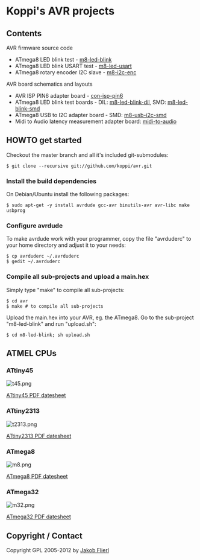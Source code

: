 # Koppi's AVR projects

## Contents

AVR firmware source code

* ATmega8 LED blink test - [m8-led-blink](avr/tree/master/m8-led-blink)
* ATmega8 LED blink USART test - [m8-led-usart](avr/tree/master/m8-led-usart)
* ATmega8 rotary encoder I2C slave - [m8-i2c-enc](avr/tree/master/m8-i2c-enc)

AVR board schematics and layouts

* AVR ISP PIN6 adapter board - [con-isp-pin6](avr/tree/master/eagle/projects/con-isp-pin6)
* ATmega8 LED blink test boards - DIL: [m8-led-blink-dil](avr/tree/master/eagle/projects/m8-led-blink-dil), SMD: [m8-led-blink-smd](avr/tree/master/eagle/projects/m8-led-blink-smd)
* ATmega8 USB to I2C adapter board - SMD: [m8-usb-i2c-smd](avr/tree/master/eagle/projects/m8-usb-i2c-smd)
* Midi to Audio latency measurement adapter board: [midi-to-audio](avr/tree/master/eagle/projects/midi-to-audio)

## HOWTO get started

Checkout the master branch and all it's included git-submodules:

```
$ git clone --recursive git://github.com/koppi/avr.git
```

### Install the build dependencies

On Debian/Ubuntu install the following packages:

```
$ sudo apt-get -y install avrdude gcc-avr binutils-avr avr-libc make usbprog
```

### Configure avrdude

To make avrdude work with your programmer, copy the file "avrduderc" to your home directory and adjust it to your needs:

```
$ cp avrduderc ~/.avrduderc
$ gedit ~/.avrduderc
```

### Compile all sub-projects and upload a main.hex

Simply type "make" to compile all sub-projects:

```
$ cd avr
$ make # to compile all sub-projects
```

Upload the main.hex into your AVR, eg. the ATmega8. Go to the sub-project "m8-led-blink" and run "upload.sh":

```
$ cd m8-led-blink; sh upload.sh
```

## ATMEL CPUs

### ATtiny45

![t45.png](avr/raw/master/t45.png)

[ATtiny45 PDF datesheet](avr/raw/master/t45.pdf)

### ATtiny2313

![t2313.png](avr/raw/master/t2313.png)

[ATtiny2313 PDF datesheet](avr/raw/master/t2313.pdf)

### ATmega8

![m8.png](avr/raw/master/m8.png)

[ATmega8 PDF datesheet](avr/raw/master/m8.pdf)

### ATmega32

![m32.png](avr/raw/master/m32.png)

[ATmega32 PDF datesheet](avr/raw/master/m32.pdf)

## Copyright / Contact

Copyright GPL 2005-2012 by [Jakob Flierl](https://github.com/koppi)

